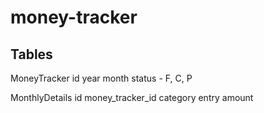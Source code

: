 # money-tracker

## Tables

MoneyTracker
id
year
month
status - F, C, P

MonthlyDetails
id
money_tracker_id
category
entry
amount

